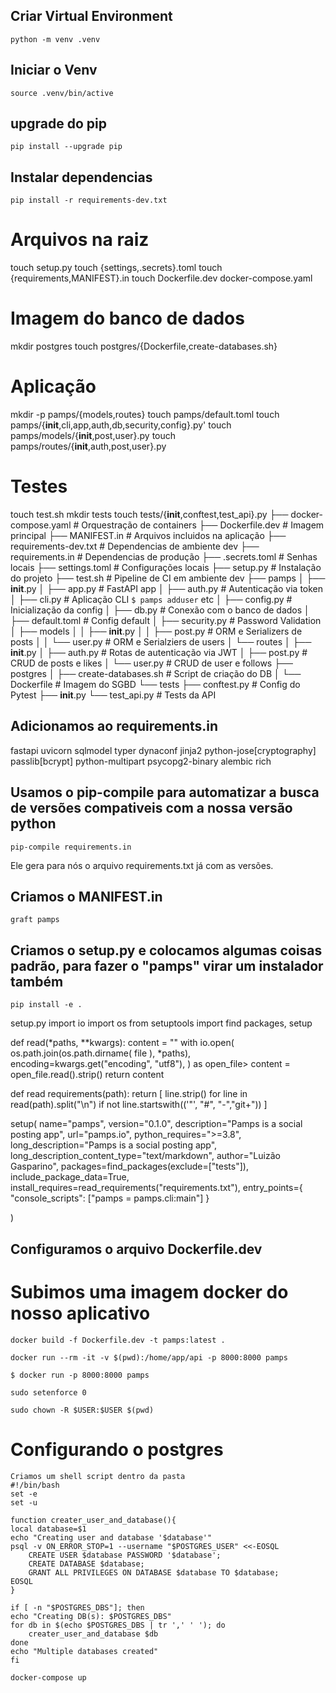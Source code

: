 ## Criar Virtual Environment 
    python -m venv .venv

## Iniciar o Venv 
    source .venv/bin/active

## upgrade do pip
    pip install --upgrade pip

## Instalar dependencias 
    pip install -r requirements-dev.txt


# Arquivos na raiz
touch setup.py
touch {settings,.secrets}.toml
touch {requirements,MANIFEST}.in
touch Dockerfile.dev docker-compose.yaml
# Imagem do banco de dados
mkdir postgres
touch postgres/{Dockerfile,create-databases.sh}
# Aplicação
mkdir -p pamps/{models,routes}
touch pamps/default.toml
touch pamps/{__init__,cli,app,auth,db,security,config}.py'
touch pamps/models/{__init__,post,user}.py
touch pamps/routes/{__init__,auth,post,user}.py
# Testes
touch test.sh
mkdir tests
touch tests/{__init__,conftest,test_api}.py
├── docker-compose.yaml # Orquestração de containers
├── Dockerfile.dev # Imagem principal
├── MANIFEST.in # Arquivos incluidos na aplicação
├── requirements-dev.txt # Dependencias de ambiente dev
├── requirements.in # Dependencias de produção
├── .secrets.toml # Senhas locais
├── settings.toml # Configurações locais
├── setup.py # Instalação do projeto
├── test.sh # Pipeline de CI em ambiente dev
├── pamps
│ ├── __init__.py
│ ├── app.py # FastAPI app
│ ├── auth.py # Autenticação via token
│ ├── cli.py # Aplicação CLI `$ pamps adduser` etc
│ ├── config.py # Inicialização da config
│ ├── db.py # Conexão com o banco de dados
│ ├── default.toml # Config default
│ ├── security.py # Password Validation
│ ├── models
│ │ ├── __init__.py
│ │ ├── post.py # ORM e Serializers de posts
│ │ └── user.py # ORM e Serialziers de users
│ └── routes
│ ├── __init__.py
│ ├── auth.py # Rotas de autenticação via JWT
│ ├── post.py # CRUD de posts e likes
│ └── user.py # CRUD de user e follows
├── postgres
│ ├── create-databases.sh # Script de criação do DB
│ └── Dockerfile # Imagem do SGBD
└── tests
├── conftest.py # Config do Pytest
├── __init__.py
└── test_api.py # Tests da API

## Adicionamos ao requirements.in
fastapi
uvicorn
sqlmodel
typer
dynaconf
jinja2
python-jose[cryptography]
passlib[bcrypt]
python-multipart
psycopg2-binary
alembic
rich


## Usamos o pip-compile para automatizar a busca de versões compativeis com a nossa versão python
    pip-compile requirements.in
Ele gera para nós o arquivo requirements.txt já com as versões.

## Criamos o MANIFEST.in
    graft pamps

## Criamos o setup.py e colocamos algumas coisas padrão, para fazer o "pamps" virar um instalador também
    pip install -e .

setup.py
import io 
import os
from setuptools import find packages, setup 

def read(*paths, **kwargs):
    content = ""
    with io.open(
        os.path.join(os.path.dirname( file ), *paths),
        encoding=kwargs.get("encoding", "utf8"),
    ) as open_file>
        content = open_file.read().strip()
    return content

def read requirements(path):
    return [
        line.strip()
        for line in read(path).split("\n")
        if not line.startswith(('"', "#", "-","git+"))
    ]


setup(
    name="pamps",
    version="0.1.0",
    description="Pamps is a social posting app",
    url="pamps.io",
    python_requires=">=3.8",
    long_description="Pamps is a social posting app",
    long_description_content_type="text/markdown",
    author="Luizão Gasparino",
    packages=find_packages(exclude=["tests"]),
    include_package_data=True,
    install_requires=read_requirements("requirements.txt"),
    entry_points={
        "console_scripts": ["pamps = pamps.cli:main"]
    }

)

## Configuramos o arquivo Dockerfile.dev

# Subimos uma imagem docker do nosso aplicativo 
    docker build -f Dockerfile.dev -t pamps:latest . 

    docker run --rm -it -v $(pwd):/home/app/api -p 8000:8000 pamps

    $ docker run -p 8000:8000 pamps

    sudo setenforce 0

    sudo chown -R $USER:$USER $(pwd)

# Configurando o postgres
    Criamos um shell script dentro da pasta 
    #!/bin/bash
    set -e
    set -u 

    function creater_user_and_database(){
    local database=$1
    echo "Creating user and database '$database'"
    psql -v ON_ERROR_STOP=1 --username "$POSTGRES_USER" <<-EOSQL
        CREATE USER $database PASSWORD '$database';
        CREATE DATABASE $database;
        GRANT ALL PRIVILEGES ON DATABASE $database TO $database;
    EOSQL
    }

    if [ -n "$POSTGRES_DBS"]; then
    echo "Creating DB(s): $POSTGRES_DBS"
    for db in $(echo $POSTGRES_DBS | tr ',' ' '); do
        creater_user_and_database $db
    done
    echo "Multiple databases created"
    fi 
    
    docker-compose up